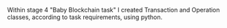 Within stage 4 "Baby Blockchain task" I created Transaction and Operation classes, according to task requirements, using python.